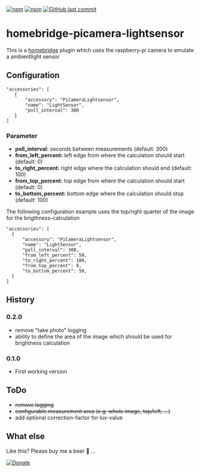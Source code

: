 [![npm](https://img.shields.io/npm/v/homebridge-picamera-lightsensor.svg?style=plastic)](https://www.npmjs.com/package/homebridge-picamera-lightsensor)
[![npm](https://img.shields.io/npm/dt/homebridge-picamera-lightsensor.svg?style=plastic)](https://www.npmjs.com/package/homebridge-picamera-lightsensor)
[![GitHub last commit](https://img.shields.io/github/last-commit/skrollme/homebridge-picamera-lightsensor.svg?style=plastic)](https://github.com/skrollme/homebridge-picamera-lightsensor)

# homebridge-picamera-lightsensor

This is a [homebridge](https://github.com/nfarina/homebridge) plugin which uses the raspberry-pi camera to emulate a ambientlight sensor

## Configuration

 ```
"accessories": [
	{
		"accessory": "PiCameraLightsensor",
		"name": "LightSensor",
		"poll_interval": 300
	}
]
 ```
 ### Parameter
 - **poll_interval:** seconds between measurements (default: 300)
 - **from_left_percent:** left edge from where the calculation should start (default: 0)
 - **to_right_percent:** right edge where the calculation should end (default: 100)
 - **from_top_percent:** top edge from where the calculation should start (default: 0)
 - **to_bottom_percent:** bottom edge where the calculation should stop (default: 100)
 
 The following configuration example uses the top/right quarter of the image for the brigthness-calculation
 
  ```
 "accessories": [
 	{
 		"accessory": "PiCameraLightsensor",
 		"name": "LightSensor",
 		"poll_interval": 300,
 		"from_left_percent": 50,
 		"to_right_percent": 100,
 		"from_top_percent": 0,
 		"to_bottom_percent": 50,
 	}
 ]
  ```

## History

### 0.2.0
- remove "take photo" logging
- ability to define the area of the image which should be used for brightness calculation

### 0.1.0
- First working version

## ToDo
- ~~remove logging~~
- ~~configurable measurement area (e.g. whole image, top/left, ...)~~
- add optional correction-factor for lux-value

## What else

Like this? Please buy me a beer :beers: ...

[![Donate](https://img.shields.io/badge/Donate-PayPal-blue.svg)](https://www.paypal.me/skroll)



